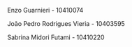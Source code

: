 Enzo Guarnieri - 10410074

João Pedro Rodrigues Vieria - 10403595

Sabrina Midori Futami - 10410220
